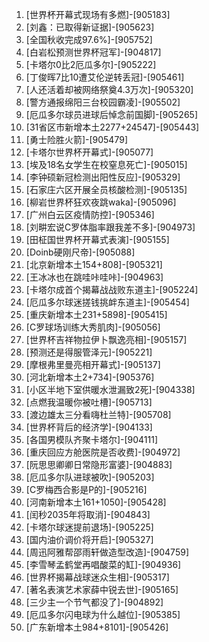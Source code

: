 
1. [世界杯开幕式现场有多燃]-[905183]
1. [刘鑫：已取得新证据]-[905623]
1. [全国秋收完成97.6%]-[905752]
1. [白岩松预测世界杯冠军]-[904817]
1. [卡塔尔0比2厄瓜多尔]-[905222]
1. [丁俊晖7比10遭艾伦逆转丢冠]-[905461]
1. [人还活着却被网络祭奠4.3万次]-[905320]
1. [警方通报绵阳三台校园霸凌]-[905502]
1. [厄瓜多尔球员进球后悼念前国脚]-[905265]
1. [31省区市新增本土2277+24547]-[905443]
1. [勇士险胜火箭]-[905479]
1. [卡塔尔世界杯开幕式]-[905077]
1. [埃及18名女学生在校窒息死亡]-[905015]
1. [李钟硕新冠检测出阳性反应]-[905329]
1. [石家庄六区开展全员核酸检测]-[905135]
1. [柳岩世界杯狂欢夜跳waka]-[905096]
1. [广州白云区疫情防控]-[905346]
1. [刘畊宏说C罗体脂率跟我差不多]-[904973]
1. [田柾国世界杯开幕式表演]-[905155]
1. [Doinb硬刚尺帝]-[905088]
1. [北京新增本土154+808]-[905321]
1. [王冰冰也在跳哇咔哇咔]-[904963]
1. [卡塔尔成首个揭幕战战败东道主]-[905224]
1. [厄瓜多尔球迷搓钱挑衅东道主]-[905454]
1. [重庆新增本土231+5898]-[905415]
1. [C罗球场训练大秀肌肉]-[905056]
1. [世界杯吉祥物拉伊卜飘逸亮相]-[905157]
1. [预测还是得服管泽元]-[905221]
1. [摩根弗里曼亮相开幕式]-[905137]
1. [河北新增本土2+734]-[905376]
1. [小区半地下室供暖水泄漏致2死]-[904338]
1. [点燃我温暖你被吐槽]-[905713]
1. [渡边雄太三分看嗨杜兰特]-[905708]
1. [世界杯背后的经济学]-[904133]
1. [各国男模队齐聚卡塔尔]-[904111]
1. [重庆回应方舱医院是否收费]-[904972]
1. [阮思思卿卿日常隐形富婆]-[904883]
1. [厄瓜多尔队进球被吹]-[905203]
1. [C罗梅西合影是P的]-[905216]
1. [河南新增本土161+1050]-[905428]
1. [闰秒2035年将取消]-[904843]
1. [卡塔尔球迷提前退场]-[905225]
1. [国内油价调价将开启]-[905327]
1. [周迅阿雅帮邵雨轩做造型改造]-[904759]
1. [李雪琴孟鹤堂再唱酸菜的缸]-[904936]
1. [世界杯揭幕战球迷众生相]-[905317]
1. [著名表演艺术家薛中锐去世]-[905165]
1. [三少主一个节气都没了]-[904892]
1. [厄瓜多尔闪电球为什么越位]-[905385]
1. [广东新增本土984+8101]-[905426]
